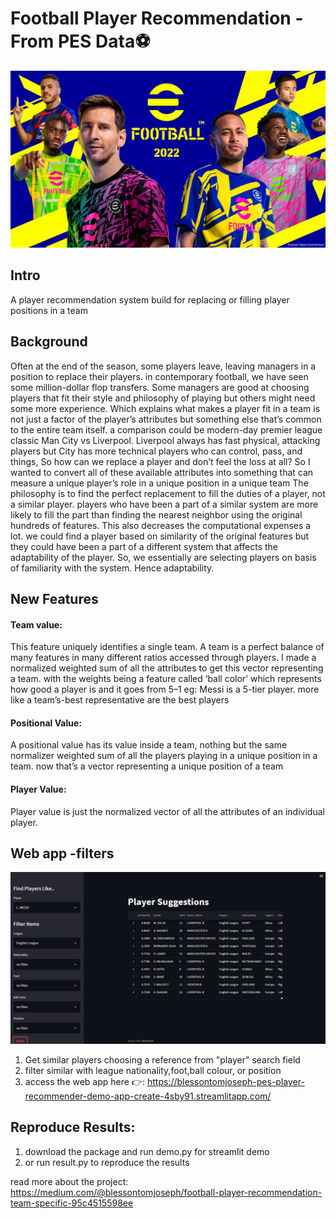 # Football Player Recommendation - From PES Data⚽️

![poster](images/1_sPWX48ryH5zaaf6YjiMSLw.jpeg)

## Intro
A player recommendation system build for replacing or filling player positions in a team

## Background
Often at the end of the season, some players leave, leaving managers in a position to replace their players. in contemporary football, we have seen some million-dollar flop transfers. Some managers are good at choosing players that fit their style and philosophy of playing but others might need some more experience. Which explains what makes a player fit in a team is not just a factor of the player’s attributes but something else that’s common to the entire team itself. a comparison could be modern-day premier league classic Man City vs Liverpool. Liverpool always has fast physical, attacking players but City has more technical players who can control, pass, and things, So how can we replace a player and don’t feel the loss at all? So I wanted to convert all of these available attributes into something that can measure a unique player’s role in a unique position in a unique team
The philosophy is to find the perfect replacement to fill the duties of a player, not a similar player. players who have been a part of a similar system are more likely to fill the part than finding the nearest neighbor using the original hundreds of features. This also decreases the computational expenses a lot. we could find a player based on similarity of the original features but they could have been a part of a different system that affects the adaptability of the player. So, we essentially are selecting players on basis of familiarity with the system. Hence adaptability.

## New Features
#### Team value: 
This feature uniquely identifies a single team. A team is a perfect balance of many features in many different ratios accessed through players. I made a normalized weighted sum of all the attributes to get this vector representing a team. with the weights being a feature called ‘ball color’ which represents how good a player is and it goes from 5–1 eg: Messi is a 5-tier player. more like a team’s-best representative are the best players
#### Positional Value:
A positional value has its value inside a team, nothing but the same normalizer weighted sum of all the players playing in a unique position in a team. now that’s a vector representing a unique position of a team
#### Player Value:
Player value is just the normalized vector of all the attributes of an individual player.

## Web app -filters
![poster](images/1_vpT1QNOvUjQPb52BJF0ELw.png)
1. Get similar players choosing a  reference from "player" search field
2. filter similar with league nationality,foot,ball colour, or position 
3. access the web app here 👉: https://blessontomjoseph-pes-player-recommender-demo-app-create-4sby91.streamlitapp.com/




## Reproduce Results:
1. download the package and run demo.py for streamlit demo
2. or run result.py to reproduce the results

read more about the project: https://medium.com/@blessontomjoseph/football-player-recommendation-team-specific-95c4515598ee

